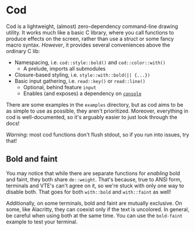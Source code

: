 # Cod

Cod is a lightweight, (almost) zero-dependency command-line drawing utility. It
works much like a basic C library, where you call functions to produce effects
on the screen, rather than use a struct or some fancy macro syntax. *However*,
it provides several conveniences above the ordinary C lib:
- Namespacing, i.e. `cod::style::bold()` and `cod::color::with()`
    - A prelude, imports all submodules
- Closure-based styling, i.e. `style::with::bold(|| {...})`
- Basic input gathering, i.e. `read::key()` or `read::line()`
    - Optional, behind feature `input`
    - Enables (and exposes) a dependency on
      [`console`](https://crates.io/crates/console)

There are some examples in the `examples` directory, but as cod aims to be as
simple to use as possible, they aren't prioritized. Moreover, everything in cod
is well-documented, so it's arguably easier to just look through the docs!

*Warning:* most cod functions don't flush stdout, so if you run into issues, try that!

## Bold and faint

You may notice that while there are separate functions for *enabling* bold and
faint, they both share `de::weight`. That's because, true to ANSI form,
terminals and VTE's can't agree on it, so we're stuck with only one way to
disable both. That goes for both `with::bold` and `with::faint` as well!

Additionally, on some terminals, bold and faint are mutually exclusive. On
some, like Alacritty, they can coexist only if the text is uncolored. In
general, be careful when using both at the same time. You can use the
`bold-faint` example to test your terminal.

